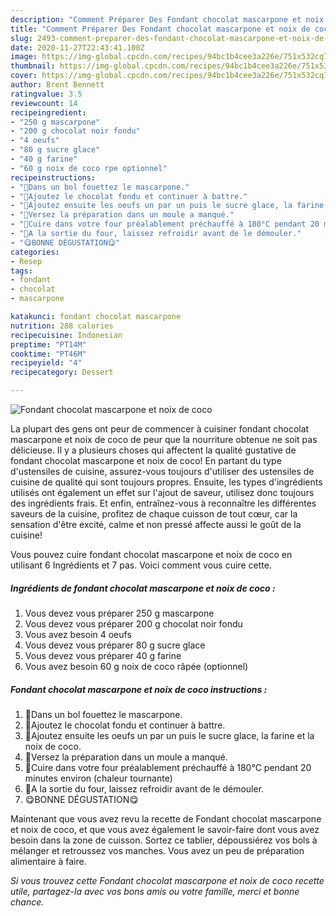 ```yaml
---
description: "Comment Préparer Des Fondant chocolat mascarpone et noix de coco"
title: "Comment Préparer Des Fondant chocolat mascarpone et noix de coco"
slug: 2493-comment-preparer-des-fondant-chocolat-mascarpone-et-noix-de-coco
date: 2020-11-27T22:43:41.100Z
image: https://img-global.cpcdn.com/recipes/94bc1b4cee3a226e/751x532cq70/fondant-chocolat-mascarpone-et-noix-de-coco-photo-principale-de-la-recette.jpg
thumbnail: https://img-global.cpcdn.com/recipes/94bc1b4cee3a226e/751x532cq70/fondant-chocolat-mascarpone-et-noix-de-coco-photo-principale-de-la-recette.jpg
cover: https://img-global.cpcdn.com/recipes/94bc1b4cee3a226e/751x532cq70/fondant-chocolat-mascarpone-et-noix-de-coco-photo-principale-de-la-recette.jpg
author: Brent Bennett
ratingvalue: 3.5
reviewcount: 14
recipeingredient:
- "250 g mascarpone"
- "200 g chocolat noir fondu"
- "4 oeufs"
- "80 g sucre glace"
- "40 g farine"
- "60 g noix de coco rpe optionnel"
recipeinstructions:
- "🍫Dans un bol fouettez le mascarpone."
- "🍫Ajoutez le chocolat fondu et continuer à battre."
- "🍫Ajoutez ensuite les oeufs un par un puis le sucre glace, la farine et la noix de coco."
- "🍫Versez la préparation dans un moule a manqué."
- "🍫Cuire dans votre four préalablement préchauffé à 180°C pendant 20 minutes environ (chaleur tournante)"
- "🍫A la sortie du four, laissez refroidir avant de le démouler."
- "😋BONNE DÉGUSTATION😋"
categories:
- Resep
tags:
- fondant
- chocolat
- mascarpone

katakunci: fondant chocolat mascarpone 
nutrition: 288 calories
recipecuisine: Indonesian
preptime: "PT14M"
cooktime: "PT46M"
recipeyield: "4"
recipecategory: Dessert

---
```



![Fondant chocolat mascarpone et noix de coco](https://img-global.cpcdn.com/recipes/94bc1b4cee3a226e/751x532cq70/fondant-chocolat-mascarpone-et-noix-de-coco-photo-principale-de-la-recette.jpg)

La plupart des gens ont peur de commencer à cuisiner fondant chocolat mascarpone et noix de coco de peur que la nourriture obtenue ne soit pas délicieuse. Il y a plusieurs choses qui affectent la qualité gustative de fondant chocolat mascarpone et noix de coco! En partant du type d'ustensiles de cuisine, assurez-vous toujours d'utiliser des ustensiles de cuisine de qualité qui sont toujours propres. Ensuite, les types d'ingrédients utilisés ont également un effet sur l'ajout de saveur, utilisez donc toujours des ingrédients frais. Et enfin, entraînez-vous à reconnaître les différentes saveurs de la cuisine, profitez de chaque cuisson de tout cœur, car la sensation d'être excité, calme et non pressé affecte aussi le goût de la cuisine!

<!--inarticleads1-->

Vous pouvez cuire fondant chocolat mascarpone et noix de coco en utilisant 6 Ingrédients et 7 pas. Voici comment vous cuire cette.

##### Ingrédients de fondant chocolat mascarpone et noix de coco :

1. Vous devez vous préparer 250 g mascarpone
1. Vous devez vous préparer 200 g chocolat noir fondu
1. Vous avez besoin 4 oeufs
1. Vous devez vous préparer 80 g sucre glace
1. Vous devez vous préparer 40 g farine
1. Vous avez besoin 60 g noix de coco râpée (optionnel)




<!--inarticleads2-->

##### Fondant chocolat mascarpone et noix de coco instructions :

1. 🍫Dans un bol fouettez le mascarpone.
1. 🍫Ajoutez le chocolat fondu et continuer à battre.
1. 🍫Ajoutez ensuite les oeufs un par un puis le sucre glace, la farine et la noix de coco.
1. 🍫Versez la préparation dans un moule a manqué.
1. 🍫Cuire dans votre four préalablement préchauffé à 180°C pendant 20 minutes environ (chaleur tournante)
1. 🍫A la sortie du four, laissez refroidir avant de le démouler.
1. 😋BONNE DÉGUSTATION😋




<!--inarticleads1-->

<p>
Maintenant que vous avez revu la recette de Fondant chocolat mascarpone et noix de coco, et que vous avez également le savoir-faire dont vous avez besoin dans la zone de cuisson. Sortez ce tablier, dépoussiérez vos bols à mélanger et retroussez vos manches. Vous avez un peu de préparation alimentaire à faire.
</p>

<p>
<i>Si vous trouvez cette Fondant chocolat mascarpone et noix de coco recette utile, partagez-la avec vos bons amis ou votre famille, merci et bonne chance.</i>
</p>
